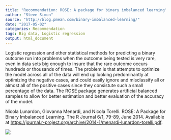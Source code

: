 ```yaml
---
title: "Recommendation: ROSE: A package for binary imbalanced learning"
author: "Steve Simon"
source: "http://blog.pmean.com/binary-imbalanced-learning/"
date: "2017-05-02"
categories: Recommendation
tags: Big data, Logistic regression
output: html_document
---
```


Logistic regression and other statistical methods for predicting a
binary outcome run into problems when the outcome being tested is very
rare, even in data sets big enough to insure that the rare outcome
occurs hundreds or thousands of times. The problem is that attempts to
optimize the model across all of the data will end up looking
predominantly at optimizing the negative cases, and could easily ignore
and misclassify all or almost all of the positive cases since they
consistute such a small percentage of the data. The ROSE package
generates artificial balanced samples to allow for better estimation and
better evaluation of the accuracy of the model.

<!---More--->

Nicola Lunardon, Giovanna Menardi, and Nicola Torelli. ROSE: A Package
for Binary Imbalanced Learning. The R Journal 6/1, 79-89, June 2014.
Available at
<https://journal.r-project.org/archive/2014-1/menardi-lunardon-torelli.pdf>.

![](http://www.pmean.com/images/images/17/binary-imbalanced-learning01.png)




